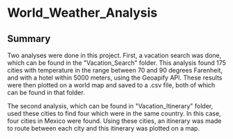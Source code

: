 # World_Weather_Analysis
## Summary
Two analyses were done in this project. First, a vacation search was done, which can be found in the "Vacation_Search" folder. This analysis found 175 cities with temperature in the range between 70 and 90 degrees Farenheit, and with a hotel within 5000 meters, using the Geoapify API. These results were then plotted on a world map and saved to a .csv file, both of which can be found in that folder.

The second analysis, which can be found in "Vacation_Itinerary" folder, used these cities to find four which were in the same country. In this case, four cities in Mexico were found. Using these cities, an itinerary was made to route between each city and this itinerary was plotted on a map. 
